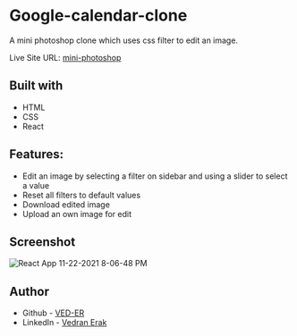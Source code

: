 # Google-calendar-clone

A mini photoshop clone which uses css filter to edit an image.

Live Site URL: [mini-photoshop](https://photoshop-clone-e4b49.web.app/)


## Built with

- HTML
- CSS
- React


## Features:

- Edit an image by selecting a filter on sidebar and using a slider to select a value
- Reset all filters to default values
- Download edited image
- Upload an own image for edit

## Screenshot
![React App 11-22-2021 8-06-48 PM](https://user-images.githubusercontent.com/92994473/142920611-31459745-5385-48b3-ab4c-b4ea5e7319e0.png)




## Author

- Github - [VED-ER](https://github.com/VED-ER)
- LinkedIn - [Vedran Erak](https://www.linkedin.com/in/vedran-erak-9b8321212/)


